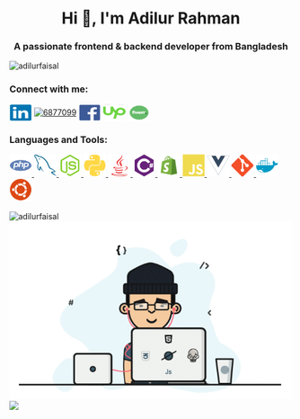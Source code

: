 <h1 align="center">Hi 👋, I'm Adilur Rahman</h1>
<h3 align="center">A passionate frontend & backend developer from Bangladesh</h3>

<p align="left"> <img src="https://komarev.com/ghpvc/?username=adilurfaisal&label=Profile%20views&color=0e75b6&style=flat" alt="adilurfaisal" /> </p>

<h3 align="left">Connect with me:</h3>
<p align="left">
<a href="https://linkedin.com/in/adilur-faisal" target="blank"><img align="center" src="https://raw.githubusercontent.com/adilurfaisal/adilurfaisal/master/icons/linkedin/linkedin-original.svg" alt="adilur-faisal" height="30" width="40" /></a>
<a href="https://stackoverflow.com/users/6877099" target="blank"><img align="center" src="https://raw.githubusercontent.com/rahuldkjain/github-profile-readme-generator/master/src/images/icons/Social/stack-overflow.svg" alt="6877099" height="30" width="40" /></a>
<a href="https://fb.com/adilur.rahman.faisal" target="blank"><img align="center" src="https://raw.githubusercontent.com/adilurfaisal/adilurfaisal/master/icons/facebook/facebook-plain.svg" alt="adilur.rahman.faisal" height="30" width="40" /></a>
<a href="https://www.upwork.com/freelancers/~0102a889338c7e94d7" target="blank"><img align="center" src="https://raw.githubusercontent.com/adilurfaisal/adilurfaisal/master/icons/upwork/upwork-logo.png" alt="upwork" height="30" width="40" /></a>
<a href="https://fiverr.com/users/adilurfaisal" target="blank"><img align="center" src="https://raw.githubusercontent.com/adilurfaisal/adilurfaisal/master/icons/fiverr/fiverr-logo.png" alt="fiverr" height="30" width="40" /></a>
</p>

<h3 align="left">Languages and Tools:</h3>
<p align="left"> 
  <a href="https://php.net" target="_blank" rel="noreferrer"> <img src="https://raw.githubusercontent.com/adilurfaisal/adilurfaisal/master/icons/php/php-plain.svg" alt="php" width="40" height="40"/> </a> 
  <a href="https://mysql.com" target="_blank" rel="noreferrer"> <img src="https://raw.githubusercontent.com/adilurfaisal/adilurfaisal/master/icons/mysql/mysql-plain.svg" alt="mysql" width="40" height="40"/> </a> 
  <a href="https://nodejs.org" target="_blank" rel="noreferrer"> <img src="https://raw.githubusercontent.com/adilurfaisal/adilurfaisal/master/icons/nodejs/nodejs-plain.svg" alt="nodejs" width="40" height="40"/> </a> 
  <a href="https://python.org" target="_blank" rel="noreferrer"> <img src="https://raw.githubusercontent.com/adilurfaisal/adilurfaisal/master/icons/python/python-plain.svg" width="40" height="40"/> </a> 
  <a href="https://java.come" target="_blank" rel="noreferrer"> <img src="https://raw.githubusercontent.com/adilurfaisal/adilurfaisal/master/icons/java/java-plain.svg" alt="java" width="40" height="40"/> </a> 
  <a href="https://github.com/dotnet/csharplang" target="_blank" rel="noreferrer"> <img src="https://raw.githubusercontent.com/adilurfaisal/adilurfaisal/master/icons/csharp/csharp-plain.svg" alt="csharp" width="40" height="40"/> </a> 
  <a href="https://shopify.com" target="_blank" rel="noreferrer"> <img src="https://raw.githubusercontent.com/adilurfaisal/adilurfaisal/master/icons/shopify/shopify.png" alt="shopify" width="40" height="40"/> </a> 
  <a href="https://javascript.com" target="_blank" rel="noreferrer"> <img src="https://raw.githubusercontent.com/adilurfaisal/adilurfaisal/master/icons/javascript/javascript-plain.svg" alt="javascript" width="40" height="40"/> </a> 
  <a href="https://vuejs.org" target="_blank" rel="noreferrer"> <img src="https://raw.githubusercontent.com/adilurfaisal/adilurfaisal/master/icons/vuejs/vuejs-plain.svg" alt="vuejs" width="40" height="40"/> </a> 
  <a href="https://git-scm.com" target="_blank" rel="noreferrer"> <img src="https://raw.githubusercontent.com/adilurfaisal/adilurfaisal/master/icons/git/git-plain.svg" alt="git" width="40" height="40"/> </a> 
  <a href="https://docker.com" target="_blank" rel="noreferrer"> <img src="https://raw.githubusercontent.com/adilurfaisal/adilurfaisal/master/icons/docker/docker-plain.svg" alt="docker" width="40" height="40"/> </a> 
  <a href="https://ubuntu.com" target="_blank" rel="noreferrer"> <img src="https://raw.githubusercontent.com/adilurfaisal/adilurfaisal/master/icons/ubuntu/ubuntu-plain.svg" alt="ubuntu" width="40" height="40"/> </a> 
   </p>

<p>
  <img align="center" src="https://github-readme-stats.vercel.app/api/top-langs?username=adilurfaisal&show_icons=true&locale=en" alt="adilurfaisal" />
  <br/>
  <img src="https://raw.githubusercontent.com/adilurfaisal/adilurfaisal/master/gif/working-on-table-animation.gif"/>
  <br/>
  <img src="https://github-readme-stats.vercel.app/api?username=adilurfaisal&theme=tokyonight&show_icons=true&hide_border=true&count_private=true&include_all_commits=true"/>
</p>
